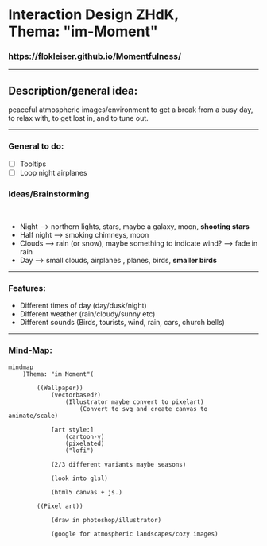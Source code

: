 # Interaction Design ZHdK, <br/> Thema: "im-Moment"

### https://flokleiser.github.io/Momentfulness/

___

## Description/general idea:

peaceful atmospheric images/environment to get a break from a busy day, to relax with, to get lost in, and to tune out. 

___

### General to do:

- [ ] Tooltips
- [ ] Loop night airplanes

### Ideas/Brainstorming

<br/>

- Night --> northern lights, stars, maybe a galaxy, moon, **shooting stars**
- Half night --> smoking chimneys, moon
- Clouds --> rain (or snow), maybe something to indicate wind? --> fade in rain
- Day --> small clouds, airplanes , planes, birds, **smaller birds**

___

### Features:

- Different times of day (day/dusk/night)
- Different weather (rain/cloudy/sunny etc)
- Different sounds (Birds, tourists, wind, rain, cars, church bells)

___

### <ins>Mind-Map:</ins>

```mermaid
mindmap
    )Thema: "im Moment"(

        ((Wallpaper))
            (vectorbased?)
                (Illustrator maybe convert to pixelart)
                    (Convert to svg and create canvas to animate/scale)

            [art style:] 
                (cartoon-y)
                (pixelated)
                ("lofi")

            (2/3 different variants maybe seasons)

            (look into glsl)

            (html5 canvas + js.)

        ((Pixel art))

            (draw in photoshop/illustrator)

            (google for atmospheric landscapes/cozy images)


```

